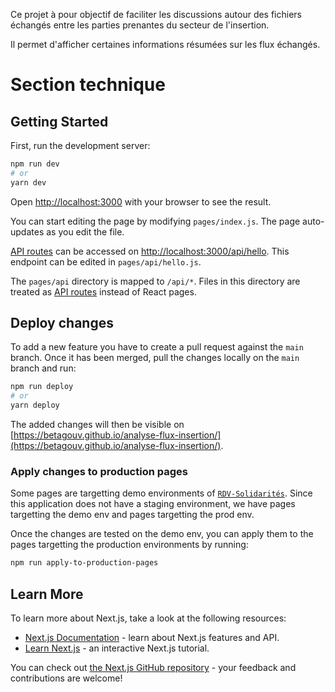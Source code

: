 Ce projet à pour objectif de faciliter les discussions autour des fichiers échangés entre les parties prenantes du secteur de l'insertion.

Il permet d'afficher certaines informations résumées sur les flux échangés.

# Section technique

## Getting Started

First, run the development server:

```bash
npm run dev
# or
yarn dev
```

Open [http://localhost:3000](http://localhost:3000) with your browser to see the result.

You can start editing the page by modifying `pages/index.js`. The page auto-updates as you edit the file.

[API routes](https://nextjs.org/docs/api-routes/introduction) can be accessed on [http://localhost:3000/api/hello](http://localhost:3000/api/hello). This endpoint can be edited in `pages/api/hello.js`.

The `pages/api` directory is mapped to `/api/*`. Files in this directory are treated as [API routes](https://nextjs.org/docs/api-routes/introduction) instead of React pages.

## Deploy changes

To add a new feature you have to create a pull request against the `main` branch.
Once it has been merged, pull the changes locally on the `main` branch and run:

```bash
npm run deploy
# or
yarn deploy
```

The added changes will then be visible on [https://betagouv.github.io/analyse-flux-insertion/](https://betagouv.github.io/analyse-flux-insertion/).

### Apply changes to production pages

Some pages are targetting demo environments of [`RDV-Solidarités`](https://github.com/betagouv/rdv-solidarites.fr). Since this application does not have a staging environment, we have pages targetting the demo env and pages targetting the prod env.

Once the changes are tested on the demo env, you can apply them to the pages targetting the production environments by running:

```bash
npm run apply-to-production-pages
```

## Learn More

To learn more about Next.js, take a look at the following resources:

- [Next.js Documentation](https://nextjs.org/docs) - learn about Next.js features and API.
- [Learn Next.js](https://nextjs.org/learn) - an interactive Next.js tutorial.

You can check out [the Next.js GitHub repository](https://github.com/vercel/next.js/) - your feedback and contributions are welcome!

